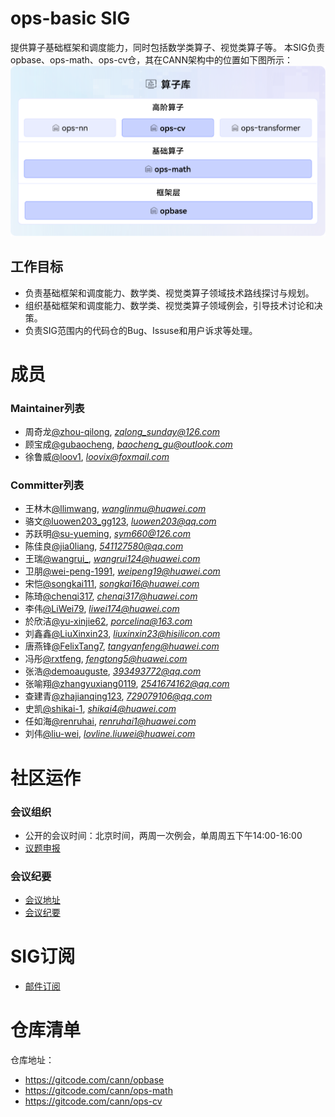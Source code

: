 # ops-basic SIG
提供算子基础框架和调度能力，同时包括数学类算子、视觉类算子等。
本SIG负责opbase、ops-math、ops-cv仓，其在CANN架构中的位置如下图所示：
![alt text](image.png)

## 工作目标
- 负责基础框架和调度能力、数学类、视觉类算子领域技术路线探讨与规划。
- 组织基础框架和调度能力、数学类、视觉类算子领域例会，引导技术讨论和决策。
- 负责SIG范围内的代码仓的Bug、Issuse和用户诉求等处理。

# 成员

### Maintainer列表
- 周奇龙[@zhou-qilong](https://gitcode.com/zhou-qilong), *zqlong_sunday@126.com*
- 顾宝成[@gubaocheng](https://gitcode.com/gubaocheng), *baocheng_gu@outlook.com*
- 徐鲁威[@loov1](https://gitcode.com/loov1), *loovix@foxmail.com*

### Committer列表
- 王林木[@llimwang](https://gitcode.com/llimwang), *wanglinmu@huawei.com*
- 骆文[@luowen203_gg123](https://gitcode.com/luowen203_gg123), *luowen203@qq.com*
- 苏跃明[@su-yueming](https://gitcode.com/su-yueming), *sym660@126.com*
- 陈佳良[@jia0liang](https://gitcode.com/jia0liang), *541127580@qq.com*
- 王瑞[@wangrui_](https://gitcode.com/wangrui_), *wangrui124@huawei.com*
- 卫朋[@wei-peng-1991](https://gitcode.com/wei-peng-1991), *weipeng19@huawei.com*
- 宋恺[@songkai111](https://gitcode.com/songkai111), *songkai16@huawei.com*
- 陈琦[@chenqi317](https://gitcode.com/chenqi317), *chenqi317@huawei.com*
- 李伟[@LiWei79](https://gitcode.com/LiWei79), *liwei174@huawei.com*
- 於欣洁[@yu-xinjie62](https://gitcode.com/yu-xinjie62), *porcelina@163.com*
- 刘鑫鑫[@LiuXinxin23](https://gitcode.com/LiuXinxin23), *liuxinxin23@hisilicon.com*
- 唐燕锋[@FelixTang7](https://gitcode.com/FelixTang7), *tangyanfeng@huawei.com*
- 冯彤[@rxtfeng](https://gitcode.com/rxtfeng), *fengtong5@huawei.com*
- 张浩[@demoauguste](https://gitcode.com/demoauguste), *393493772@qq.com*
- 张喻翔[@zhangyuxiang0119](https://gitcode.com/zhangyuxiang0119), *2541674162@qq.com*
- 查建青[@zhajianqing123](https://gitcode.com/zhajianqing123), *729079106@qq.com*
- 史凯[@shikai-1](https://gitcode.com/shikai-1), *shikai4@huawei.com*
- 任如海[@renruhai](https://gitcode.com/renruhai), *renruhai1@huawei.com*
- 刘伟[@liu-wei](https://gitcode.com/liu-wei), *lovline.liuwei@huawei.com*

# 社区运作

### 会议组织

- 公开的会议时间：北京时间，两周一次例会，单周周五下午14:00-16:00
- [议题申报](https://etherpad.meeting.osinfra.cn/p/sig-ops-basic)

### 会议纪要

- [会议地址](https://meeting.osinfra.cn/cann/)
- [会议纪要](https://etherpad.meeting.osinfra.cn/p/sig-ops-basic)

# SIG订阅

- [邮件订阅](https://mailweb.cann.osinfra.cn/mailman3/lists/ops-basic.cann.osinfra.cn/)

# 仓库清单

仓库地址：
- https://gitcode.com/cann/opbase
- https://gitcode.com/cann/ops-math
- https://gitcode.com/cann/ops-cv
